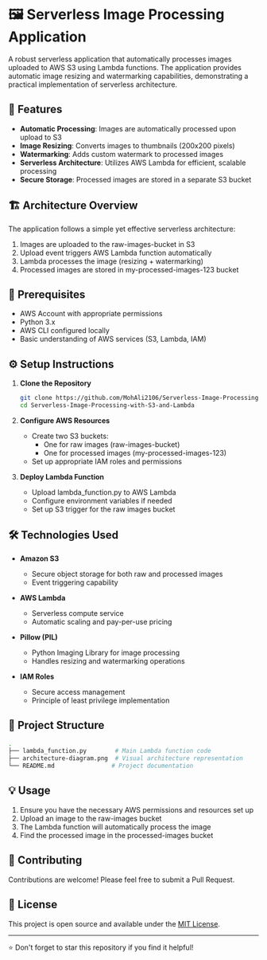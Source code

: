 # 🖼️ Serverless Image Processing Application

A robust serverless application that automatically processes images uploaded to AWS S3 using Lambda functions. The application provides automatic image resizing and watermarking capabilities, demonstrating a practical implementation of serverless architecture.

## 🎯 Features

- **Automatic Processing**: Images are automatically processed upon upload to S3
- **Image Resizing**: Converts images to thumbnails (200x200 pixels)
- **Watermarking**: Adds custom watermark to processed images
- **Serverless Architecture**: Utilizes AWS Lambda for efficient, scalable processing
- **Secure Storage**: Processed images are stored in a separate S3 bucket

## 🏗️ Architecture Overview

The application follows a simple yet effective serverless architecture:

1. Images are uploaded to the raw-images-bucket in S3
2. Upload event triggers AWS Lambda function automatically
3. Lambda processes the image (resizing + watermarking)
4. Processed images are stored in my-processed-images-123 bucket

## 🚀 Prerequisites

- AWS Account with appropriate permissions
- Python 3.x
- AWS CLI configured locally
- Basic understanding of AWS services (S3, Lambda, IAM)

## ⚙️ Setup Instructions

1. **Clone the Repository**
   ```bash
   git clone https://github.com/MohAli2106/Serverless-Image-Processing-with-S3-and-Lambda.git
   cd Serverless-Image-Processing-with-S3-and-Lambda
   ```

2. **Configure AWS Resources**
   - Create two S3 buckets:
     - One for raw images (raw-images-bucket)
     - One for processed images (my-processed-images-123)
   - Set up appropriate IAM roles and permissions

3. **Deploy Lambda Function**
   - Upload lambda_function.py to AWS Lambda
   - Configure environment variables if needed
   - Set up S3 trigger for the raw images bucket

## 🛠️ Technologies Used

- **Amazon S3**
  - Secure object storage for both raw and processed images
  - Event triggering capability

- **AWS Lambda**
  - Serverless compute service
  - Automatic scaling and pay-per-use pricing

- **Pillow (PIL)**
  - Python Imaging Library for image processing
  - Handles resizing and watermarking operations

- **IAM Roles**
  - Secure access management
  - Principle of least privilege implementation

## 📂 Project Structure

```bash
.
├── lambda_function.py        # Main Lambda function code
├── architecture-diagram.png  # Visual architecture representation
└── README.md                # Project documentation
```

## 💡 Usage

1. Ensure you have the necessary AWS permissions and resources set up
2. Upload an image to the raw-images bucket
3. The Lambda function will automatically process the image
4. Find the processed image in the processed-images bucket

## 🤝 Contributing

Contributions are welcome! Please feel free to submit a Pull Request.

## 📝 License

This project is open source and available under the [MIT License](LICENSE).

---

⭐ Don't forget to star this repository if you find it helpful!

